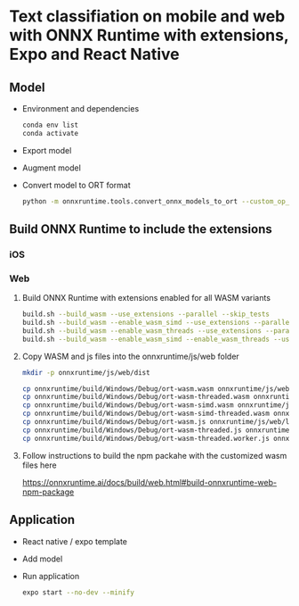 # Text classifiation on mobile and web with ONNX Runtime with extensions, Expo and React Native

## Model

* Environment and dependencies

  ```bash
  conda env list
  conda activate 

* Export model

* Augment model

* Convert model to ORT format

  ```bash
  python -m onnxruntime.tools.convert_onnx_models_to_ort --custom_op_library /C/Users/nakersha/Miniconda3/envs/orte/lib/site-packages/onnxruntime_extensions/_ortcustomops.cp39-win_amd64.pyd distilbert-base-uncased-finetuned-sst-2-english-aug.onnx
  ```

## Build ONNX Runtime to include the extensions

### iOS

### Web 

1. Build ONNX Runtime with extensions enabled for all WASM variants

   ```bash
   build.sh --build_wasm --use_extensions --parallel --skip_tests
   build.sh --build_wasm --enable_wasm_simd --use_extensions --parallel --skip_tests
   build.sh --build_wasm --enable_wasm_threads --use_extensions --parallel --skip_tests
   build.sh --build_wasm --enable_wasm_simd --enable_wasm_threads --use_extensions --parallel --skip_tests
   ```

2. Copy WASM and js files into the onnxruntime/js/web folder

   ```bash
   mkdir -p onnxruntime/js/web/dist

   cp onnxruntime/build/Windows/Debug/ort-wasm.wasm onnxruntime/js/web/dist
   cp onnxruntime/build/Windows/Debug/ort-wasm-threaded.wasm onnxruntime/js/web/dist
   cp onnxruntime/build/Windows/Debug/ort-wasm-simd.wasm onnxruntime/js/web/dist
   cp onnxruntime/build/Windows/Debug/ort-wasm-simd-threaded.wasm onnxruntime/js/web/dist
   cp onnxruntime/build/Windows/Debug/ort-wasm.js onnxruntime/js/web/lib/wasm/binding
   cp onnxruntime/build/Windows/Debug/ort-wasm-threaded.js onnxruntime/js/web/lib/wasm/binding
   cp onnxruntime/build/Windows/Debug/ort-wasm-threaded.worker.js onnxruntime/js/web/lib/wasm/binding
   ```

3. Follow instructions to build the npm packahe with the customized wasm files here

   https://onnxruntime.ai/docs/build/web.html#build-onnxruntime-web-npm-package
   

## Application

* React native / expo template

* Add model

* Run application

  ```bash
  expo start --no-dev --minify
  ```

